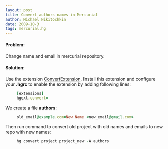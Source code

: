 ```yaml
---
layout: post
title: Convert authors names in Mercurial
author: Michael Nikitochkin
date: 2009-10-3
tags: mercurial,hg
---
```


#### Problem:
Change name and email in mercurial repository.
    
#### Solution: 
Use the extension [ConvertExtension](http://mercurial.selenic.com/wiki/ConvertExtension). Install this extension and configure your __.hgrc__ to enable the extension by adding following lines:

```ruby
     [extensions]
     hgext.convert=
```

We create a file __authors__:

```ruby
     old_email@example.com=New Name <new_email@gmail.com>
```

Then run command to convert old project with old names and emails to new repo with new names:

```ruby
     hg convert project project_new -A authors
```
